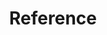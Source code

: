 ---
title: "Reference"
linkTitle: "Reference"
weight: 100
description: >
  Reference documentation for Karpenter
---